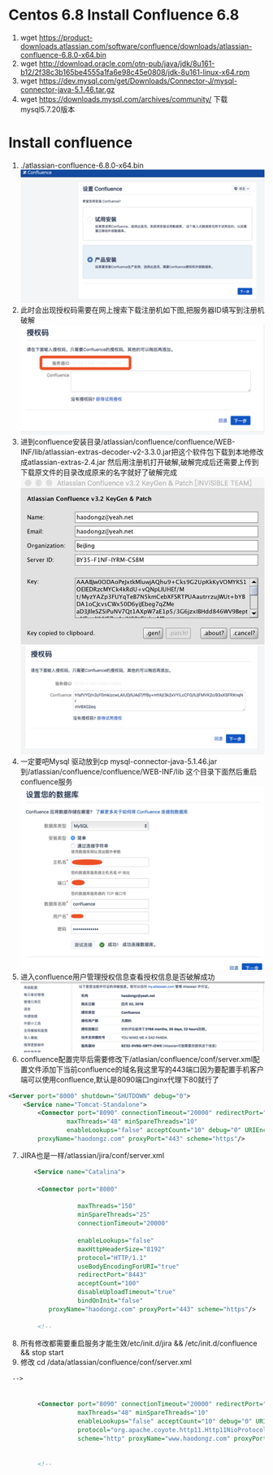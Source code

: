# Centos 6.8  Install  Confluence 6.8
1. wget https://product-downloads.atlassian.com/software/confluence/downloads/atlassian-confluence-6.8.0-x64.bin
2. wget http://download.oracle.com/otn-pub/java/jdk/8u161-b12/2f38c3b165be4555a1fa6e98c45e0808/jdk-8u161-linux-x64.rpm
3. wget https://dev.mysql.com/get/Downloads/Connector-J/mysql-connector-java-5.1.46.tar.gz 
4. wget https://downloads.mysql.com/archives/community/   下载mysql5.7.20版本
# Install  confluence
1. ./atlassian-confluence-6.8.0-x64.bin
![install.jpg](confluence_install.jpg)
2. 此时会出现授权码需要在网上搜索下载注册机如下图,把服务器ID填写到注册机破解
![serveri id](confluence_server_ID.jpg)
3. 进到confluence安装目录/atlassian/confluence/confluence/WEB-INF/lib/atlassian-extras-decoder-v2-3.3.0.jar把这个软件包下载到本地修改成atlassian-extras-2.4.jar
 然后用注册机打开破解,破解完成后还需要上传到下载原文件的目录改成原来的名字就好了破解完成
![key1](key1.jpg)
![key2](key2.jpg)
4. 一定要吧Mysql 驱动放到cp  mysql-connector-java-5.1.46.jar  到/atlassian/confluence/confluence/WEB-INF/lib 这个目录下面然后重启confluence服务
![mysql](mysql.jpg)
5. 进入confluence用户管理授权信息查看授权信息是否破解成功
![shouquan](shouquan.png)
6. confluence配置完毕后需要修改下/atlasian/confluence/conf/server.xml配置文件添加下当前confluence的域名我这里写的443端口因为要配置手机客户端可以使用confluence,默认是8090端口nginx代理下80就行了
```xml
<Server port="8000" shutdown="SHUTDOWN" debug="0">
    <Service name="Tomcat-Standalone">
        <Connector port="8090" connectionTimeout="20000" redirectPort="8443"
                maxThreads="48" minSpareThreads="10"
                enableLookups="false" acceptCount="10" debug="0" URIEncoding="UTF-8"
		proxyName="haodongz.com" proxyPort="443" scheme="https"/>
```
7. JIRA也是一样/atlassian/jira/conf/server.xml
```xml
       <Service name="Catalina">

        <Connector port="8080"

                   maxThreads="150"
                   minSpareThreads="25"
                   connectionTimeout="20000"

                   enableLookups="false"
                   maxHttpHeaderSize="8192"
                   protocol="HTTP/1.1"
                   useBodyEncodingForURI="true"
                   redirectPort="8443"
                   acceptCount="100"
                   disableUploadTimeout="true"
                   bindOnInit="false"
		   proxyName="haodongz.com" proxyPort="443" scheme="https"/>

        <!--
```

8. 所有修改都需要重启服务才能生效/etc/init.d/jira  &&  /etc/init.d/confluence   &&  stop   start
9. 修改 cd /data/atlassian/confluence/conf/server.xml
```xml
 -->


        <Connector port="8090" connectionTimeout="20000" redirectPort="8443"
                   maxThreads="48" minSpareThreads="10"
                   enableLookups="false" acceptCount="10" debug="0" URIEncoding="UTF-8"
                   protocol="org.apache.coyote.http11.Http11NioProtocol"
                   scheme="http" proxyName="www.haodongz.com" proxyPort="80"/>


        <!--
```
